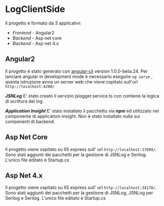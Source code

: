 # LogClientSide

Il progetto è formato da 3 applicativi:

 - *Frontend* - Angular2
 - *Backend* - Asp net core
 - *Backend* - Asp net 4.x

**Angular2**
--------
Il progetto è stato generato con [angular-cli](https://github.com/angular/angular-cli) version 1.0.0-beta.24.
Per lanciare angular in development mode è necessario eseguire `ng serve` , questa istruzione avvia un server web che viene ospitato sull'url `http://localhost:4200/`

***JSNLog***
E' stato creato il servizio jslogger.service.ts con contiene la logica di scrittura del log

***Application Insight***
E' stato installato il pacchetto via **npm** ed utilizzato nel componente di application-insight. 
Non è stato installato nulla sui componenti di backend.

**Asp Net Core**
--------
Il progetto viene ospitato su IIS express sull' url `http://localhost:17094/`. Sono stati aggiunti dei pacchetti per la gestione di JSNLog e Serilog. L'unico file editato è Startup.cs

**Asp Net 4.x**
--------
Il progetto viene ospitato su IIS express sull' url `http://localhost:34178/`. Sono stati aggiunti dei pacchetti per la gestione di JSNLog, JSNLog per Serilog  e Serilog. L'unico file editato è Startup.cs
